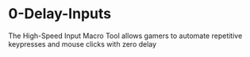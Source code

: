 # 0-Delay-Inputs
The High-Speed Input Macro Tool allows gamers to automate repetitive keypresses and mouse clicks with zero delay
